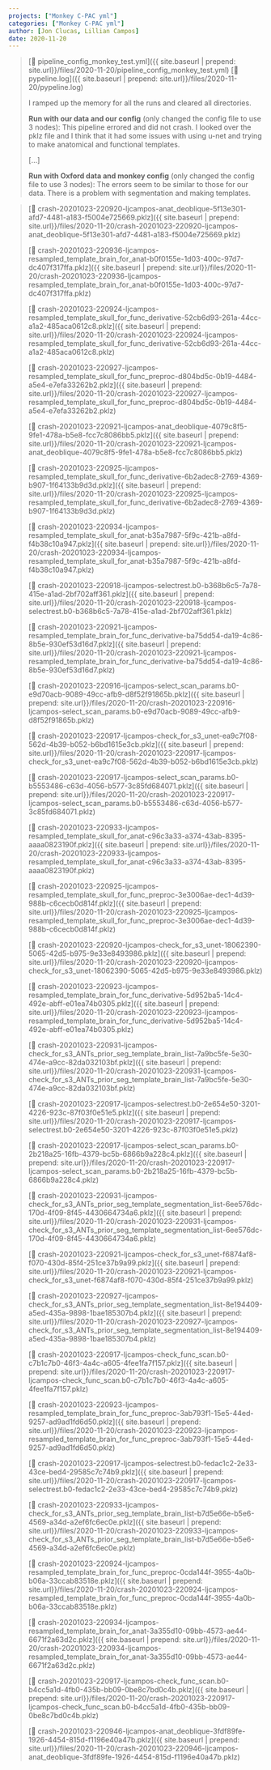 ```yaml
---
projects: ["Monkey C-PAC yml"]
categories: ["Monkey C-PAC yml"]
author: [Jon Clucas, Lillian Campos]
date: 2020-11-20
---
```

> [📎 pipeline_config_monkey_test.yml]({{ site.baseurl | prepend: site.url}}/files/2020-11-20/pipeline_config_monkey_test.yml)  [📎 pypeline.log]({{ site.baseurl | prepend: site.url}}/files/2020-11-20/pypeline.log)
> 
> I ramped up the memory for all the runs and cleared all directories.
> 
> **Run with our data and our config** (only changed the config file to use 3 nodes):
This pipeline errored and did not crash. I looked over the pklz file and I think that it had some issues with using u-net and trying to make anatomical and functional templates. 
> 
> […]
> 
> **Run with Oxford data and monkey config** (only changed the config file to use 3 nodes):
> The errors seem to be similar to those for our data. There is a problem with segmentation and making templates.
<!--more-->
> 
> [📎 crash-20201023-220920-ljcampos-anat_deoblique-5f13e301-afd7-4481-a183-f5004e725669.pklz]({{ site.baseurl | prepend: site.url}}/files/2020-11-20/crash-20201023-220920-ljcampos-anat_deoblique-5f13e301-afd7-4481-a183-f5004e725669.pklz)
> 
> [📎 crash-20201023-220936-ljcampos-resampled_template_brain_for_anat-b0f0155e-1d03-400c-97d7-dc407f317ffa.pklz]({{ site.baseurl | prepend: site.url}}/files/2020-11-20/crash-20201023-220936-ljcampos-resampled_template_brain_for_anat-b0f0155e-1d03-400c-97d7-dc407f317ffa.pklz)
> 
> [📎 crash-20201023-220924-ljcampos-resampled_template_skull_for_func_derivative-52cb6d93-261a-44cc-a1a2-485aca0612c8.pklz]({{ site.baseurl | prepend: site.url}}/files/2020-11-20/crash-20201023-220924-ljcampos-resampled_template_skull_for_func_derivative-52cb6d93-261a-44cc-a1a2-485aca0612c8.pklz)
> 
> [📎 crash-20201023-220927-ljcampos-resampled_template_skull_for_func_preproc-d804bd5c-0b19-4484-a5e4-e7efa33262b2.pklz]({{ site.baseurl | prepend: site.url}}/files/2020-11-20/crash-20201023-220927-ljcampos-resampled_template_skull_for_func_preproc-d804bd5c-0b19-4484-a5e4-e7efa33262b2.pklz)
> 
> [📎 crash-20201023-220921-ljcampos-anat_deoblique-4079c8f5-9fe1-478a-b5e8-fcc7c8086bb5.pklz]({{ site.baseurl | prepend: site.url}}/files/2020-11-20/crash-20201023-220921-ljcampos-anat_deoblique-4079c8f5-9fe1-478a-b5e8-fcc7c8086bb5.pklz)
> 
> [📎 crash-20201023-220925-ljcampos-resampled_template_skull_for_func_derivative-6b2adec8-2769-4369-b907-1f64133b9d3d.pklz]({{ site.baseurl | prepend: site.url}}/files/2020-11-20/crash-20201023-220925-ljcampos-resampled_template_skull_for_func_derivative-6b2adec8-2769-4369-b907-1f64133b9d3d.pklz)
> 
> [📎 crash-20201023-220934-ljcampos-resampled_template_skull_for_anat-b35a7987-5f9c-421b-a8fd-f4b38c10a947.pklz]({{ site.baseurl | prepend: site.url}}/files/2020-11-20/crash-20201023-220934-ljcampos-resampled_template_skull_for_anat-b35a7987-5f9c-421b-a8fd-f4b38c10a947.pklz)
> 
> [📎 crash-20201023-220918-ljcampos-selectrest.b0-b368b6c5-7a78-415e-a1ad-2bf702aff361.pklz]({{ site.baseurl | prepend: site.url}}/files/2020-11-20/crash-20201023-220918-ljcampos-selectrest.b0-b368b6c5-7a78-415e-a1ad-2bf702aff361.pklz)
> 
> [📎 crash-20201023-220921-ljcampos-resampled_template_brain_for_func_derivative-ba75dd54-da19-4c86-8b5e-930ef53d16d7.pklz]({{ site.baseurl | prepend: site.url}}/files/2020-11-20/crash-20201023-220921-ljcampos-resampled_template_brain_for_func_derivative-ba75dd54-da19-4c86-8b5e-930ef53d16d7.pklz)
> 
> [📎 crash-20201023-220916-ljcampos-select_scan_params.b0-e9d70acb-9089-49cc-afb9-d8f52f91865b.pklz]({{ site.baseurl | prepend: site.url}}/files/2020-11-20/crash-20201023-220916-ljcampos-select_scan_params.b0-e9d70acb-9089-49cc-afb9-d8f52f91865b.pklz)
> 
> [📎 crash-20201023-220917-ljcampos-check_for_s3_unet-ea9c7f08-562d-4b39-b052-b6bd1615e3cb.pklz]({{ site.baseurl | prepend: site.url}}/files/2020-11-20/crash-20201023-220917-ljcampos-check_for_s3_unet-ea9c7f08-562d-4b39-b052-b6bd1615e3cb.pklz)
> 
> [📎 crash-20201023-220917-ljcampos-select_scan_params.b0-b5553486-c63d-4056-b577-3c85fd684071.pklz]({{ site.baseurl | prepend: site.url}}/files/2020-11-20/crash-20201023-220917-ljcampos-select_scan_params.b0-b5553486-c63d-4056-b577-3c85fd684071.pklz)
> 
> [📎 crash-20201023-220933-ljcampos-resampled_template_skull_for_anat-c96c3a33-a374-43ab-8395-aaaa0823190f.pklz]({{ site.baseurl | prepend: site.url}}/files/2020-11-20/crash-20201023-220933-ljcampos-resampled_template_skull_for_anat-c96c3a33-a374-43ab-8395-aaaa0823190f.pklz)
> 
> [📎 crash-20201023-220925-ljcampos-resampled_template_skull_for_func_preproc-3e3006ae-dec1-4d39-988b-c6cecb0d814f.pklz]({{ site.baseurl | prepend: site.url}}/files/2020-11-20/crash-20201023-220925-ljcampos-resampled_template_skull_for_func_preproc-3e3006ae-dec1-4d39-988b-c6cecb0d814f.pklz)
> 
> [📎 crash-20201023-220920-ljcampos-check_for_s3_unet-18062390-5065-42d5-b975-9e33e8493986.pklz]({{ site.baseurl | prepend: site.url}}/files/2020-11-20/crash-20201023-220920-ljcampos-check_for_s3_unet-18062390-5065-42d5-b975-9e33e8493986.pklz)
> 
> [📎 crash-20201023-220923-ljcampos-resampled_template_brain_for_func_derivative-5d952ba5-14c4-492e-abff-e01ea74b0305.pklz]({{ site.baseurl | prepend: site.url}}/files/2020-11-20/crash-20201023-220923-ljcampos-resampled_template_brain_for_func_derivative-5d952ba5-14c4-492e-abff-e01ea74b0305.pklz)
> 
> [📎 crash-20201023-220931-ljcampos-check_for_s3_ANTs_prior_seg_template_brain_list-7a9bc5fe-5e30-474e-a9cc-82da032103bf.pklz]({{ site.baseurl | prepend: site.url}}/files/2020-11-20/crash-20201023-220931-ljcampos-check_for_s3_ANTs_prior_seg_template_brain_list-7a9bc5fe-5e30-474e-a9cc-82da032103bf.pklz)
> 
> [📎 crash-20201023-220917-ljcampos-selectrest.b0-2e654e50-3201-4226-923c-87f03f0e51e5.pklz]({{ site.baseurl | prepend: site.url}}/files/2020-11-20/crash-20201023-220917-ljcampos-selectrest.b0-2e654e50-3201-4226-923c-87f03f0e51e5.pklz)
> 
> [📎 crash-20201023-220917-ljcampos-select_scan_params.b0-2b218a25-16fb-4379-bc5b-6866b9a228c4.pklz]({{ site.baseurl | prepend: site.url}}/files/2020-11-20/crash-20201023-220917-ljcampos-select_scan_params.b0-2b218a25-16fb-4379-bc5b-6866b9a228c4.pklz)
> 
> [📎 crash-20201023-220931-ljcampos-check_for_s3_ANTs_prior_seg_template_segmentation_list-6ee576dc-170d-4f09-8f45-4430664734a6.pklz]({{ site.baseurl | prepend: site.url}}/files/2020-11-20/crash-20201023-220931-ljcampos-check_for_s3_ANTs_prior_seg_template_segmentation_list-6ee576dc-170d-4f09-8f45-4430664734a6.pklz)
> 
> [📎 crash-20201023-220921-ljcampos-check_for_s3_unet-f6874af8-f070-430d-85f4-251ce37b9a99.pklz]({{ site.baseurl | prepend: site.url}}/files/2020-11-20/crash-20201023-220921-ljcampos-check_for_s3_unet-f6874af8-f070-430d-85f4-251ce37b9a99.pklz)
> 
> [📎 crash-20201023-220927-ljcampos-check_for_s3_ANTs_prior_seg_template_segmentation_list-8e194409-a5ed-435a-9898-1bae185307b4.pklz]({{ site.baseurl | prepend: site.url}}/files/2020-11-20/crash-20201023-220927-ljcampos-check_for_s3_ANTs_prior_seg_template_segmentation_list-8e194409-a5ed-435a-9898-1bae185307b4.pklz)
> 
> [📎 crash-20201023-220917-ljcampos-check_func_scan.b0-c7b1c7b0-46f3-4a4c-a605-4fee1fa7f157.pklz]({{ site.baseurl | prepend: site.url}}/files/2020-11-20/crash-20201023-220917-ljcampos-check_func_scan.b0-c7b1c7b0-46f3-4a4c-a605-4fee1fa7f157.pklz)
> 
> [📎 crash-20201023-220923-ljcampos-resampled_template_brain_for_func_preproc-3ab793f1-15e5-44ed-9257-ad9ad1fd6d50.pklz]({{ site.baseurl | prepend: site.url}}/files/2020-11-20/crash-20201023-220923-ljcampos-resampled_template_brain_for_func_preproc-3ab793f1-15e5-44ed-9257-ad9ad1fd6d50.pklz)
> 
> [📎 crash-20201023-220917-ljcampos-selectrest.b0-fedac1c2-2e33-43ce-bed4-29585c7c74b9.pklz]({{ site.baseurl | prepend: site.url}}/files/2020-11-20/crash-20201023-220917-ljcampos-selectrest.b0-fedac1c2-2e33-43ce-bed4-29585c7c74b9.pklz)
> 
> [📎 crash-20201023-220933-ljcampos-check_for_s3_ANTs_prior_seg_template_brain_list-b7d5e66e-b5e6-4569-a34d-a2ef6fc6ec0e.pklz]({{ site.baseurl | prepend: site.url}}/files/2020-11-20/crash-20201023-220933-ljcampos-check_for_s3_ANTs_prior_seg_template_brain_list-b7d5e66e-b5e6-4569-a34d-a2ef6fc6ec0e.pklz)
> 
> [📎 crash-20201023-220924-ljcampos-resampled_template_brain_for_func_preproc-0cda144f-3955-4a0b-b06a-33ccab83518e.pklz]({{ site.baseurl | prepend: site.url}}/files/2020-11-20/crash-20201023-220924-ljcampos-resampled_template_brain_for_func_preproc-0cda144f-3955-4a0b-b06a-33ccab83518e.pklz)
> 
> [📎 crash-20201023-220934-ljcampos-resampled_template_brain_for_anat-3a355d10-09bb-4573-ae44-6671f2a63d2c.pklz]({{ site.baseurl | prepend: site.url}}/files/2020-11-20/crash-20201023-220934-ljcampos-resampled_template_brain_for_anat-3a355d10-09bb-4573-ae44-6671f2a63d2c.pklz)
> 
> [📎 crash-20201023-220917-ljcampos-check_func_scan.b0-b4cc5a1d-4fb0-435b-bb09-0be8c7bd0c4b.pklz]({{ site.baseurl | prepend: site.url}}/files/2020-11-20/crash-20201023-220917-ljcampos-check_func_scan.b0-b4cc5a1d-4fb0-435b-bb09-0be8c7bd0c4b.pklz)
> 
> [📎 crash-20201023-220946-ljcampos-anat_deoblique-3fdf89fe-1926-4454-815d-f1196e40a47b.pklz]({{ site.baseurl | prepend: site.url}}/files/2020-11-20/crash-20201023-220946-ljcampos-anat_deoblique-3fdf89fe-1926-4454-815d-f1196e40a47b.pklz)